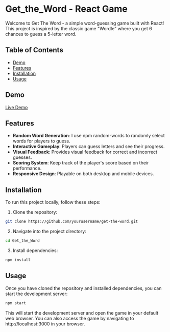 # Get_the_Word - React Game


Welcome to Get The Word - a simple word-guessing game built with React! This project is inspired by the classic game "Wordle" where you get 6 chances to guess a 5-letter word.

## Table of Contents

- [Demo](#demo)
- [Features](#features)
- [Installation](#installation)
- [Usage](#usage)
  
## Demo

[Live Demo](#) <!-- Add a link to the live demo once deployed -->

## Features

- **Random Word Generation**: I use npm random-words to randomly select words for players to guess.
- **Interactive Gameplay**: Players can guess letters and see their progress.
- **Visual Feedback**: Provides visual feedback for correct and incorrect guesses.
- **Scoring System**: Keep track of the player's score based on their performance.
- **Responsive Design**: Playable on both desktop and mobile devices.

## Installation

To run this project locally, follow these steps:

1. Clone the repository:

```bash
git clone https://github.com/yourusername/get-the-word.git
```
2. Navigate into the project directory:
```bash
cd Get_the_Word
```
3. Install dependencies:
```bash
npm install
```

## Usage
Once you have cloned the repository and installed dependencies, you can start the development server:
```bash
npm start
```
This will start the development server and open the game in your default web browser. You can also access the game by navigating to http://localhost:3000 in your browser.

